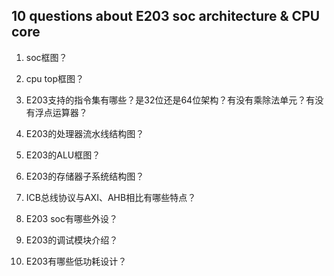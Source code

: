 ## 10 questions about E203 soc architecture & CPU core

1. soc框图？

2. cpu top框图？

3. E203支持的指令集有哪些？是32位还是64位架构？有没有乘除法单元？有没有浮点运算器？

4. E203的处理器流水线结构图？

5. E203的ALU框图？

6. E203的存储器子系统结构图？

7. ICB总线协议与AXI、AHB相比有哪些特点？

8. E203 soc有哪些外设？

9. E203的调试模块介绍？

10. E203有哪些低功耗设计？



